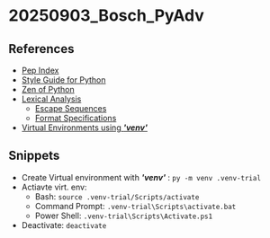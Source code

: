# 20250903_Bosch_PyAdv

## References
* [Pep Index](https://peps.python.org/#)
* [Style Guide for Python](https://peps.python.org/pep-0008/)
* [Zen of Python](https://peps.python.org/pep-0020/)
* [Lexical Analysis](https://docs.python.org/3.11/reference/lexical_analysis.html#lexical-analysis)
    * [Escape Sequences](https://docs.python.org/3.11/reference/lexical_analysis.html#escape-sequences)
    * [Format Specifications](https://docs.python.org/3.11/library/string.html#format-specification-mini-language)
* [Virtual Environments using __*'venv'*__ ](https://docs.python.org/3/library/venv.html#module-venv)


## Snippets
* Create Virtual environment with __*'venv'*__ : `py -m venv .venv-trial`
* Actiavte virt. env:
    * Bash: `source .venv-trial/Scripts/activate`
    * Command Prompt: `.venv-trial\Scripts\activate.bat`
    * Power Shell: `.venv-trial\Scripts\Activate.ps1`
* Deactivate: `deactivate`